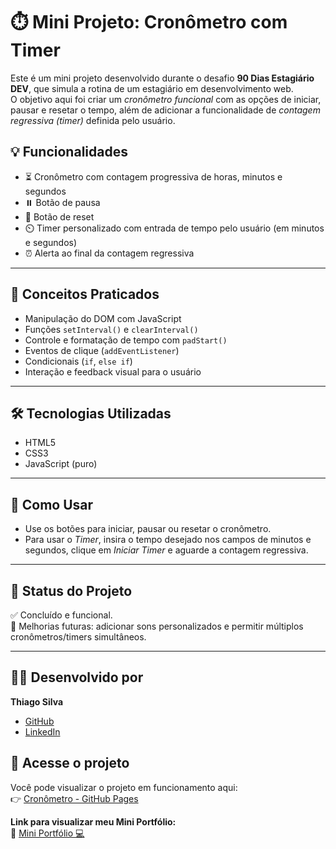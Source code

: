 # ⏱️ Mini Projeto: Cronômetro com Timer

Este é um mini projeto desenvolvido durante o desafio **90 Dias Estagiário DEV**, que simula a rotina de um estagiário em desenvolvimento web.  
O objetivo aqui foi criar um *cronômetro funcional* com as opções de iniciar, pausar e resetar o tempo, além de adicionar a funcionalidade de *contagem regressiva (timer)* definida pelo usuário.


## 💡 Funcionalidades

- ⏳ Cronômetro com contagem progressiva de horas, minutos e segundos
- ⏸️ Botão de pausa
- 🔄 Botão de reset
- ⏲️ Timer personalizado com entrada de tempo pelo usuário (em minutos e segundos)
- ⏰ Alerta ao final da contagem regressiva

---

## 🧠 Conceitos Praticados

- Manipulação do DOM com JavaScript
- Funções `setInterval()` e `clearInterval()`
- Controle e formatação de tempo com `padStart()`
- Eventos de clique (`addEventListener`)
- Condicionais (`if`, `else if`)
- Interação e feedback visual para o usuário
---

## 🛠️ Tecnologias Utilizadas
- HTML5
- CSS3
- JavaScript (puro)
---

## 🚀 Como Usar
- Use os botões para iniciar, pausar ou resetar o cronômetro.
- Para usar o *Timer*, insira o tempo desejado nos campos de minutos e segundos, clique em *Iniciar Timer* e aguarde a contagem regressiva.
---

## 📌 Status do Projeto

✅ Concluído e funcional.  
🔧 Melhorias futuras: adicionar sons personalizados e permitir múltiplos cronômetros/timers simultâneos.

---

## 🧑‍💻 Desenvolvido por

**Thiago Silva**  
- [GitHub](https://github.com/thiagogosilva)
- [LinkedIn](https://www.linkedin.com/in/thiagogosilva)

## 🔗 Acesse o projeto

Você pode visualizar o projeto em funcionamento aqui:  
👉 [Cronômetro - GitHub Pages](https://thiagogosilva.github.io/cronometro/)

**Link para visualizar meu Mini Portfólio:**  
🔗 [Mini Portfólio 💻](https://thiagogosilva.github.io/desafio-90dias-dev/)